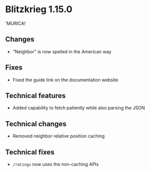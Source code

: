 # Blitzkrieg 1.15.0

'MURICA!

## Changes

- "Neighbor" is now spelled in the American way

## Fixes

- Fixed the guide link on the documentation website

## Technical features

- Added capability to fetch patiently while also parsing the JSON

## Technical changes

- Removed neighbor relative position caching

## Technical fixes

- `/ratings` now uses the non-caching APIs
